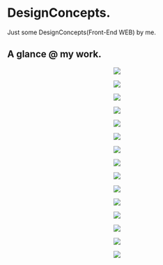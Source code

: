 DesignConcepts.
==============================

Just some DesignConcepts(Front-End WEB) by me.

A glance @ my work.
-----------
<p align="center">
  <img src="images/01.png"/>
</p>
<p align="center">
  <img src="images/02.png"/>
</p>
<p align="center">
  <img src="images/03.png"/>
</p>
<p align="center">
  <img src="images/04.png"/>
</p>
<p align="center">
  <img src="images/05.png"/>
</p>
<p align="center">
  <img src="images/06.png"/>
</p>
<p align="center">
  <img src="images/07.png"/>
</p>
<p align="center">
  <img src="images/08.png"/>
</p>
<p align="center">
  <img src="images/09.png"/>
</p>
<p align="center">
  <img src="images/10.png"/>
</p>
<p align="center">
  <img src="images/11.png"/>
</p>
<p align="center">
  <img src="images/12.png"/>
</p>
<p align="center">
  <img src="images/13.png"/>
</p>
<p align="center">
  <img src="images/14.png"/>
</p>
<p align="center">
  <img src="images/15.png"/>
</p>
